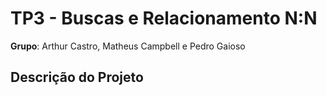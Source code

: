 # **TP3 - Buscas e Relacionamento N:N**
**Grupo**: Arthur Castro, Matheus Campbell e Pedro Gaioso

## **Descrição do Projeto**

